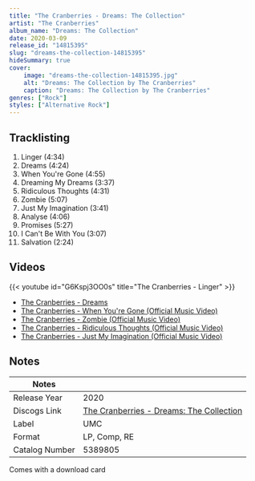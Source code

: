 ```yaml
---
title: "The Cranberries - Dreams: The Collection"
artist: "The Cranberries"
album_name: "Dreams: The Collection"
date: 2020-03-09
release_id: "14815395"
slug: "dreams-the-collection-14815395"
hideSummary: true
cover:
    image: "dreams-the-collection-14815395.jpg"
    alt: "Dreams: The Collection by The Cranberries"
    caption: "Dreams: The Collection by The Cranberries"
genres: ["Rock"]
styles: ["Alternative Rock"]
---
```

## Tracklisting
1. Linger (4:34)
2. Dreams (4:24)
3. When You're Gone (4:55)
4. Dreaming My Dreams (3:37)
5. Ridiculous Thoughts (4:31)
6. Zombie (5:07)
7. Just My Imagination (3:41)
8. Analyse (4:06)
9. Promises (5:27)
10. I Can't Be With You (3:07)
11. Salvation (2:24)

## Videos
{{< youtube id="G6Kspj3OO0s" title="The Cranberries - Linger" >}}
- [The Cranberries - Dreams](https://www.youtube.com/watch?v=Yam5uK6e-bQ)
- [The Cranberries - When You're Gone (Official Music Video)](https://www.youtube.com/watch?v=RUmdWdEgHgk)
- [The Cranberries - Zombie (Official Music Video)](https://www.youtube.com/watch?v=6Ejga4kJUts)
- [The Cranberries - Ridiculous Thoughts (Official Music Video)](https://www.youtube.com/watch?v=7LM4Cb6wZUA)
- [The Cranberries - Just My Imagination (Official Music Video)](https://www.youtube.com/watch?v=SHoHIL2ABVQ)

## Notes
| Notes          |             |
| ---------------| ----------- |
| Release Year   | 2020 |
| Discogs Link   | [The Cranberries - Dreams: The Collection](https://www.discogs.com/release/14815395-The-Cranberries-Dreams-The-Collection) |
| Label          | UMC |
| Format         | LP, Comp, RE |
| Catalog Number | 5389805 |

Comes with a download card
